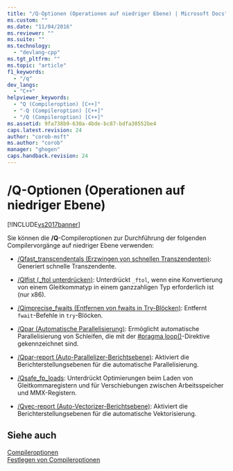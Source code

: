 ```yaml
---
title: "/Q-Optionen (Operationen auf niedriger Ebene) | Microsoft Docs"
ms.custom: ""
ms.date: "11/04/2016"
ms.reviewer: ""
ms.suite: ""
ms.technology: 
  - "devlang-cpp"
ms.tgt_pltfrm: ""
ms.topic: "article"
f1_keywords: 
  - "/q"
dev_langs: 
  - "C++"
helpviewer_keywords: 
  - "Q (Compileroption) [C++]"
  - "-Q (Compileroption) [C++]"
  - "/Q (Compileroption) [C++]"
ms.assetid: 9fa738b9-630a-4bde-bc87-bdfa30552be4
caps.latest.revision: 24
author: "corob-msft"
ms.author: "corob"
manager: "ghogen"
caps.handback.revision: 24
---
```

# /Q-Optionen (Operationen auf niedriger Ebene)
[!INCLUDE[vs2017banner](../../assembler/inline/includes/vs2017banner.md)]

Sie können die **\/Q**\-Compileroptionen zur Durchführung der folgenden Compilervorgänge auf niedriger Ebene verwenden:  
  
-   [\/Qfast\_transcendentals \(Erzwingen von schnellen Transzendenten\)](../../build/reference/qfast-transcendentals-force-fast-transcendentals.md): Generiert schnelle Transzendente.  
  
-   [\/QIfist \(\_ftol unterdrücken\)](../../build/reference/qifist-suppress-ftol.md): Unterdrückt `_ftol`, wenn eine Konvertierung von einem Gleitkommatyp in einem ganzzahligen Typ erforderlich ist \(nur x86\).  
  
-   [\/Qimprecise\_fwaits \(Entfernen von fwaits in Try\-Blöcken\)](../../build/reference/qimprecise-fwaits-remove-fwaits-inside-try-blocks.md): Entfernt `fwait`\-Befehle in `try`\-Blöcken.  
  
-   [\/Qpar \(Automatische Parallelisierung\)](../../build/reference/qpar-auto-parallelizer.md): Ermöglicht automatische Parallelisierung von Schleifen, die mit der [\#pragma loop\(\)](../../preprocessor/loop.md)\-Direktive gekennzeichnet sind.  
  
-   [\/Qpar\-report \(Auto\-Parallelizer\-Berichtsebene\)](../../build/reference/qpar-report-auto-parallelizer-reporting-level.md): Aktiviert die Berichterstellungsebenen für die automatische Parallelisierung.  
  
-   [\/Qsafe\_fp\_loads](../../build/reference/qsafe-fp-loads.md): Unterdrückt Optimierungen beim Laden von Gleitkommaregistern und für Verschiebungen zwischen Arbeitsspeicher und MMX\-Registern.  
  
-   [\/Qvec\-report \(Auto\-Vectorizer\-Berichtsebene\)](../../build/reference/qvec-report-auto-vectorizer-reporting-level.md): Aktiviert die Berichterstellungsebenen für die automatische Vektorisierung.  
  
## Siehe auch  
 [Compileroptionen](../../build/reference/compiler-options.md)   
 [Festlegen von Compileroptionen](../../build/reference/setting-compiler-options.md)
